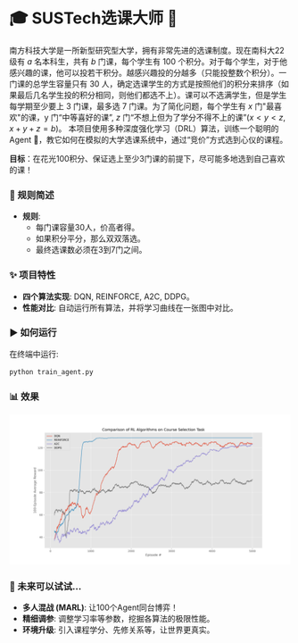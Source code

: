 # 🎓 SUSTech选课大师 🧠

南方科技大学是一所新型研究型大学，拥有非常先进的选课制度。现在南科大22级有 $a$ 名本科生，共有 $b$ 门课，每个学生有 $100$ 个积分。对于每个学生，对于他感兴趣的课，他可以投若干积分。越感兴趣投的分越多（只能投整数个积分）。一门课的总学生容量只有 $30$ 人，确定选课学生的方式是按照他们的积分来排序（如果最后几名学生投的积分相同，则他们都选不上）。课可以不选满学生，但是学生每学期至少要上 $3$ 门课，最多选 $7$ 门课。为了简化问题，每个学生有 $x$ 门"最喜欢"的课，y 门“中等喜好的课”, $z$ 门“不想上但为了学分不得不上的课”($x<y<z,x+y+z=b$)。
本项目使用多种深度强化学习（DRL）算法，训练一个聪明的 Agent 🤖，教它如何在模拟的大学选课系统中，通过“竞价”方式选到心仪的课程。

**目标**：在花光100积分、保证选上至少3门课的前提下，尽可能多地选到自己喜欢的课！

### 🎯 规则简述

* **规则**:
    * 每门课容量30人，价高者得。
    * 如果积分平分，那么双双落选。
    * 最终选课数必须在3到7门之间。

### ✨ 项目特性

*  **四个算法实现**: DQN, REINFORCE, A2C, DDPG。
*  **性能对比**: 自动运行所有算法，并将学习曲线在一张图中对比。


### ▶️ 如何运行

在终端中运行:
```bash
python train_agent.py
```

### 📊 效果
![learning_curve](assets/comparison_chart2.png)

### 🔮 未来可以试试…

* **多人混战 (MARL)**: 让100个Agent同台博弈！
* **精细调参**: 调整学习率等参数，挖掘各算法的极限性能。
* **环境升级**: 引入课程学分、先修关系等，让世界更真实。